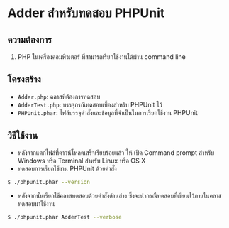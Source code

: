 # Adder สำหรับทดสอบ PHPUnit

## ความต้องการ
1. PHP ในเครื่องคอมพิวเตอร์ ที่สามารถเรียกใช้งานได้ผ่าน command line  

## โครงสร้าง
- ``Adder.php``: คลาสที่ต้องการทดสอบ
- ``AdderTest.php``: บรรจุกรณีทดสอบเบื้องสำหรับ PHPUnit ไว้
- ``PHPUnit.phar``: ไฟล์บรรจุคำสั่งและข้อมูลที่จำเป็นในการเรียกใช้งาน PHPUnit

## วิธีใช้งาน
- หลังจากแตกไฟล์ที่ดาวน์โหลดเสร็จเรียบร้อยแล้ว ให้ เปิด Command prompt สำหรับ Windows หรือ Terminal สำหรับ Linux หรือ OS X  
- ทดสอบการเรียกใช้งาน PHPUnit ด้วยคำสั่ง
```bash
$ ./phpunit.phar --version
```
- หลังจากนั้นเรียกใช้คลาสทดสอบด้วยคำสั่งด้านล่าง ซึ่งจะนำกรณีทดสอบที่เขียนไว้ภายในคลาสทดสอบมาใช้งาน
```bash
$ ./phpunit.phar AdderTest --verbose
```

